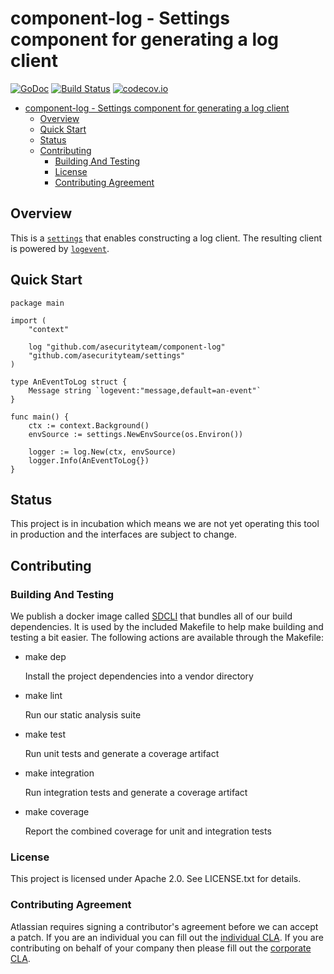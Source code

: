 <a id="markdown-component-log---settings-component-for-generating-a-log-client" name="component-log---settings-component-for-generating-a-log-client"></a>
# component-log - Settings component for generating a log client
[![GoDoc](https://godoc.org/github.com/asecurityteam/component-log?status.svg)](https://godoc.org/github.com/asecurityteam/component-log)
[![Build Status](https://travis-ci.com/asecurityteam/component-log.png?branch=master)](https://travis-ci.com/asecurityteam/component-log)
[![codecov.io](https://codecov.io/github/asecurityteam/component-log/coverage.svg?branch=master)](https://codecov.io/github/asecurityteam/component-log?branch=master)
<!-- TOC -->

- [component-log - Settings component for generating a log client](#component-log---settings-component-for-generating-a-log-client)
    - [Overview](#overview)
    - [Quick Start](#quick-start)
    - [Status](#status)
    - [Contributing](#contributing)
        - [Building And Testing](#building-and-testing)
        - [License](#license)
        - [Contributing Agreement](#contributing-agreement)

<!-- /TOC -->

<a id="markdown-overview" name="overview"></a>
## Overview

This is a [`settings`](https://github.com/asecurityteam/settings) that enables
constructing a log client. The resulting client is powered by
[`logevent`](https://github.com/asecurityteam/logevent).

<a id="markdown-quick-start" name="quick-start"></a>
## Quick Start

```golang
package main

import (
    "context"

    log "github.com/asecurityteam/component-log"
    "github.com/asecurityteam/settings"
)

type AnEventToLog struct {
    Message string `logevent:"message,default=an-event"`
}

func main() {
    ctx := context.Background()
    envSource := settings.NewEnvSource(os.Environ())

    logger := log.New(ctx, envSource)
    logger.Info(AnEventToLog{})
}
```

<a id="markdown-status" name="status"></a>
## Status

This project is in incubation which means we are not yet operating this tool in
production and the interfaces are subject to change.

<a id="markdown-contributing" name="contributing"></a>
## Contributing

<a id="markdown-building-and-testing" name="building-and-testing"></a>
### Building And Testing

We publish a docker image called [SDCLI](https://github.com/asecurityteam/sdcli) that
bundles all of our build dependencies. It is used by the included Makefile to help
make building and testing a bit easier. The following actions are available through
the Makefile:

-   make dep

    Install the project dependencies into a vendor directory

-   make lint

    Run our static analysis suite

-   make test

    Run unit tests and generate a coverage artifact

-   make integration

    Run integration tests and generate a coverage artifact

-   make coverage

    Report the combined coverage for unit and integration tests

<a id="markdown-license" name="license"></a>
### License

This project is licensed under Apache 2.0. See LICENSE.txt for details.

<a id="markdown-contributing-agreement" name="contributing-agreement"></a>
### Contributing Agreement

Atlassian requires signing a contributor's agreement before we can accept a patch. If
you are an individual you can fill out the [individual
CLA](https://na2.docusign.net/Member/PowerFormSigning.aspx?PowerFormId=3f94fbdc-2fbe-46ac-b14c-5d152700ae5d).
If you are contributing on behalf of your company then please fill out the [corporate
CLA](https://na2.docusign.net/Member/PowerFormSigning.aspx?PowerFormId=e1c17c66-ca4d-4aab-a953-2c231af4a20b).

